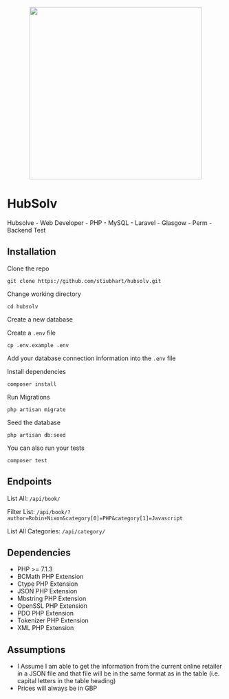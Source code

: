 <p align="center"><img src="https://res.cloudinary.com/dtfbvvkyp/image/upload/v1566331377/laravel-logolockup-cmyk-red.svg" width="400"></p>

# HubSolv

Hubsolve - Web Developer - PHP - MySQL - Laravel - Glasgow - Perm - Backend Test

## Installation
Clone the repo

```
git clone https://github.com/stiubhart/hubsolv.git
```
Change working directory
```
cd hubsolv
```
Create a new database

Create a `.env` file

```
cp .env.example .env
```

Add your database connection information into the `.env` file

Install dependencies

```
composer install
```

Run Migrations

```
php artisan migrate
```

Seed the database

```
php artisan db:seed
```

You can also run your tests

```
composer test
```


## Endpoints
List All: `/api/book/`

Filter List: `/api/book/?author=Robin+Nixon&category[0]=PHP&category[1]=Javascript`

List All Categories: `/api/category/`


## Dependencies 
- PHP >= 7.1.3
- BCMath PHP Extension
- Ctype PHP Extension
- JSON PHP Extension
- Mbstring PHP Extension
- OpenSSL PHP Extension
- PDO PHP Extension
- Tokenizer PHP Extension
- XML PHP Extension


## Assumptions
- I Assume I am able to get the information from the current online retailer in a JSON file and that file will be in the same format as in the table (i.e. capital letters in the table heading)
- Prices will always be in GBP

